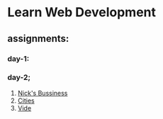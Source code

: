 # Learn Web Development
## assignments:
### day-1:

### day-2;
1. [Nick's Bussiness](https://pavancos.github.io/LearnWebDev/Day-2/assignments/1-nick/)
2. [Cities](https://pavancos.github.io/LearnWebDev/Day-2/assignments/2-cities/)
3. [Vide](https://pavancos.github.io/LearnWebDev/Day-2/assignments/3-vide/)
